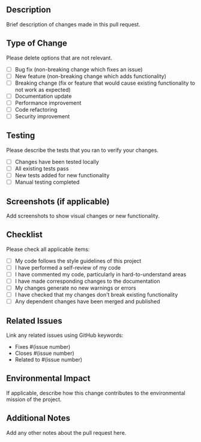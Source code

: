 ## Description
Brief description of changes made in this pull request.

## Type of Change
Please delete options that are not relevant.

- [ ] Bug fix (non-breaking change which fixes an issue)
- [ ] New feature (non-breaking change which adds functionality)
- [ ] Breaking change (fix or feature that would cause existing functionality to not work as expected)
- [ ] Documentation update
- [ ] Performance improvement
- [ ] Code refactoring
- [ ] Security improvement

## Testing
Please describe the tests that you ran to verify your changes.

- [ ] Changes have been tested locally
- [ ] All existing tests pass
- [ ] New tests added for new functionality
- [ ] Manual testing completed

## Screenshots (if applicable)
Add screenshots to show visual changes or new functionality.

## Checklist
Please check all applicable items:

- [ ] My code follows the style guidelines of this project
- [ ] I have performed a self-review of my code
- [ ] I have commented my code, particularly in hard-to-understand areas
- [ ] I have made corresponding changes to the documentation
- [ ] My changes generate no new warnings or errors
- [ ] I have checked that my changes don't break existing functionality
- [ ] Any dependent changes have been merged and published

## Related Issues
Link any related issues using GitHub keywords:
- Fixes #(issue number)
- Closes #(issue number)
- Related to #(issue number)

## Environmental Impact
If applicable, describe how this change contributes to the environmental mission of the project.

## Additional Notes
Add any other notes about the pull request here.
